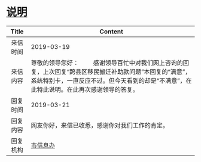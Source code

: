 # <a href="http://www.shangluo.gov.cn/zmhd/ldxxxx.jsp?urltype=leadermail.LeaderMailContentUrl&wbtreeid=1112&leadermailid=5172">说明</a>
| Title |                                                   Content                                                    |
|:-----:|--------------------------------------------------------------------------------------------------------------|
| 来信时间  | 2019-03-19                                                                                                   |
| 来信内容  | 尊敬的领导您好：         感谢领导百忙中对我们网上咨询的回复，上次回复“跨县区移民搬迁补助款问题”本回复的“满意”，系统特别卡，一直反应不过。但今天看到的却是“不满意”，在此特此说明。在此再次感谢领导的答复。 |
| 回复时间  | 2019-03-21                                                                                                   |
| 回复内容  | 网友你好，来信已收悉，感谢你对我们工作的肯定。                                                                                      |
| 回复机构  | <a href="../../categories/agencies/市信息办.md">市信息办</a>                                                         |